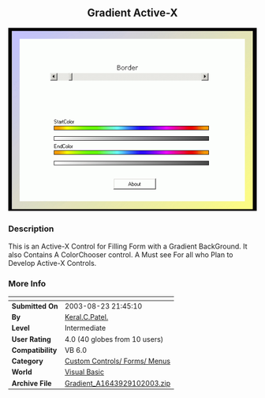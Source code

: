 ﻿<div align="center">

## Gradient Active\-X

<img src="PIC2003910111317294.gif">
</div>

### Description

This is an Active-X Control for Filling Form with a Gradient BackGround. It also Contains A ColorChooser control. A Must see For all who Plan to Develop Active-X Controls.
 
### More Info
 


<span>             |<span>
---                |---
**Submitted On**   |2003-08-23 21:45:10
**By**             |[Keral\.C\.Patel\.](https://github.com/Planet-Source-Code/PSCIndex/blob/master/ByAuthor/keral-c-patel.md)
**Level**          |Intermediate
**User Rating**    |4.0 (40 globes from 10 users)
**Compatibility**  |VB 6\.0
**Category**       |[Custom Controls/ Forms/  Menus](https://github.com/Planet-Source-Code/PSCIndex/blob/master/ByCategory/custom-controls-forms-menus__1-4.md)
**World**          |[Visual Basic](https://github.com/Planet-Source-Code/PSCIndex/blob/master/ByWorld/visual-basic.md)
**Archive File**   |[Gradient\_A1643929102003\.zip](https://github.com/Planet-Source-Code/keral-c-patel-gradient-active-x__1-48395/archive/master.zip)








